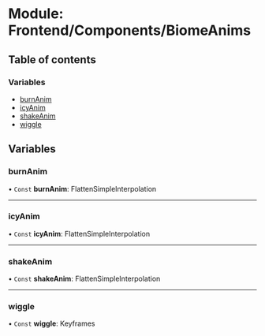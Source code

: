 # Module: Frontend/Components/BiomeAnims

## Table of contents

### Variables

- [burnAnim](frontend_components_biomeanims.md#burnanim)
- [icyAnim](frontend_components_biomeanims.md#icyanim)
- [shakeAnim](frontend_components_biomeanims.md#shakeanim)
- [wiggle](frontend_components_biomeanims.md#wiggle)

## Variables

### burnAnim

• `Const` **burnAnim**: FlattenSimpleInterpolation

---

### icyAnim

• `Const` **icyAnim**: FlattenSimpleInterpolation

---

### shakeAnim

• `Const` **shakeAnim**: FlattenSimpleInterpolation

---

### wiggle

• `Const` **wiggle**: Keyframes
